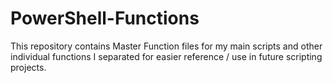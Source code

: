 # PowerShell-Functions
This repository contains Master Function files for my main scripts and other individual functions I separated for easier reference / use in future scripting projects.
